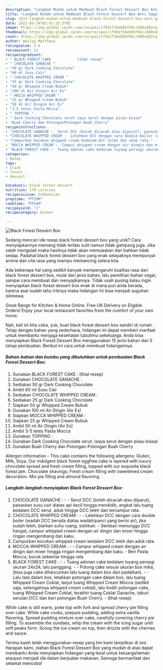 ```yaml
---
description: "Langkah Mudah untuk Membuat Black Forest Dessert Box Anti Gagal"
title: "Langkah Mudah untuk Membuat Black Forest Dessert Box Anti Gagal"
slug: 1523-langkah-mudah-untuk-membuat-black-forest-dessert-box-anti-gagal
date: 2021-03-24T03:41:29.570Z
image: https://img-global.cpcdn.com/recipes/cf9d1f34eb0bf04c/680x482cq70/black-forest-dessert-box-foto-resep-utama.jpg
thumbnail: https://img-global.cpcdn.com/recipes/cf9d1f34eb0bf04c/680x482cq70/black-forest-dessert-box-foto-resep-utama.jpg
cover: https://img-global.cpcdn.com/recipes/cf9d1f34eb0bf04c/680x482cq70/black-forest-dessert-box-foto-resep-utama.jpg
author: Wesley Matthews
ratingvalue: 3.4
reviewcount: 12
recipeingredient:
- " BLACK FOREST CAKE            lihat resep"
- " CHOCOLATE GANACHE "
- "50 gr Dark Cooking Chocolate"
- "60 ml Susu Cair"
- " CHOCOLATE WHIPPED CREAM "
- "25 gr Dark Cooking Chocolate"
- "50 gr Whipped Cream Bubuk"
- "100 ml Air Dingin Air Es"
- " MOCCA WHIPPED CREAM "
- "25 gr Whipped Cream Bubuk"
- "50 ml Air Dingin Air Es"
- "3-5 tetes Pasta Mocca"
- " TOPPING "
- " Dark Cooking Chocolate serut saya serut dengan pisau biasa"
- "Buah Cherry dan PotonganPotongan Buah Cherry"
recipeinstructions:
- "CHOCOLATE GANACHE :  Serut DCC (boleh dicacah atau diparut), panaskan susu cair diatas api kecil hingga mendidih, angkat lalu tuang kedalam DCC serut, aduk hingga DCC leleh dan tercampur rata."
- "CHOCOLATE WHIPPED CREAM :  Lelehkan DCC dengan cara double boiler (wadah DCC berada diatas wadah/panci yang berisi air), jika sudah leleh, biarkan suhu ruang, sisihkan. Sembari menunggu DCC hangat, campur whipped cream dengan air dingin dan mixer hingga ringan mengembang dan kaku."
- "Campurkan kocokan whipped cream kedalam DCC leleh dan aduk rata."
- "MOCCA WHIPPED CREAM :  Campur whipped cream dengan air dingin dan mixer hingga ringan mengembang dan kaku. Beri Pasta Mocca, kocok sebentar hingga rata"
- "BLACK FOREST CAKE :  Tuang adonan cake kedalam loyang persegi ukuran 24x24, lalu panggang.  Potong cake sesuai ukuran box mika, (bisa juga cake dihancurkan lalu tuang dalam box dan padatkan).  Lalu tata dalam box, letakkan potongan cake dalam box, lalu tuang Whipped Cream Coklat, lanjut tuang Whipped Cream Mocca (sedikit saja, setengahnya whipped cream coklat), lalu tindih potongan cake, tuang Whipped Cream Coklat, terakhir tuang Coklat Ganache, taburi serutan DCC dan beri potongan Buah Cherry.           (lihat resep)"
categories:
- Resep
tags:
- black
- forest
- dessert

katakunci: black forest dessert 
nutrition: 179 calories
recipecuisine: Indonesian
preptime: "PT19M"
cooktime: "PT54M"
recipeyield: "1"
recipecategory: Dinner

---
```



![Black Forest Dessert Box](https://img-global.cpcdn.com/recipes/cf9d1f34eb0bf04c/680x482cq70/black-forest-dessert-box-foto-resep-utama.jpg)

Sedang mencari ide resep black forest dessert box yang unik? Cara menyiapkannya memang tidak terlalu sulit namun tidak gampang juga. Jika salah mengolah maka hasilnya tidak akan memuaskan dan bahkan tidak sedap. Padahal black forest dessert box yang enak selayaknya mempunyai aroma dan cita rasa yang mampu memancing selera kita.

Ada beberapa hal yang sedikit banyak mempengaruhi kualitas rasa dari black forest dessert box, mulai dari jenis bahan, lalu pemilihan bahan segar, sampai cara membuat dan menyajikannya. Tidak usah pusing kalau ingin menyiapkan black forest dessert box enak di mana pun anda berada, karena asal sudah tahu triknya maka hidangan ini bisa menjadi suguhan istimewa.

Great Range for Kitchen &amp; Home Online. Free UK Delivery on Eligible Orders! Enjoy your local restaurant favorites from the comfort of your own home.


Nah, kali ini kita coba, yuk, buat black forest dessert box sendiri di rumah. Tetap dengan bahan yang sederhana, hidangan ini dapat memberi manfaat untuk membantu menjaga kesehatan tubuhmu sekeluarga. Anda bisa menyiapkan Black Forest Dessert Box menggunakan 15 jenis bahan dan 5 tahap pembuatan. Berikut ini cara untuk membuat hidangannya.

<!--inarticleads1-->

##### Bahan-bahan dan bumbu yang dibutuhkan untuk pembuatan Black Forest Dessert Box:

1. Gunakan  BLACK FOREST CAKE :           (lihat resep)
1. Gunakan  CHOCOLATE GANACHE :
1. Sediakan 50 gr Dark Cooking Chocolate
1. Ambil 60 ml Susu Cair
1. Sediakan  CHOCOLATE WHIPPED CREAM :
1. Sediakan 25 gr Dark Cooking Chocolate
1. Siapkan 50 gr Whipped Cream Bubuk
1. Gunakan 100 ml Air Dingin (Air Es)
1. Siapkan  MOCCA WHIPPED CREAM :
1. Siapkan 25 gr Whipped Cream Bubuk
1. Ambil 50 ml Air Dingin (Air Es)
1. Ambil 3-5 tetes Pasta Mocca
1. Gunakan  TOPPING :
1. Gunakan  Dark Cooking Chocolate serut, (saya serut dengan pisau biasa)
1. Gunakan Buah Cherry dan Potongan-Potongan Buah Cherry


Allergen information - This cake contains the following allergens: Gluten, Milk, Soya. Our indulgent black forest eggfree cake is layered with luxury chocolate spread and fresh cream filling, topped with our exquisite black forest jam. Chocolate shavings; Fresh cream filling with sweetened cream decoration. Mix pie filling and almond flavoring. 

<!--inarticleads2-->

##### Langkah-langkah menyiapkan Black Forest Dessert Box:

1. CHOCOLATE GANACHE : -  - Serut DCC (boleh dicacah atau diparut), panaskan susu cair diatas api kecil hingga mendidih, angkat lalu tuang kedalam DCC serut, aduk hingga DCC leleh dan tercampur rata.
1. CHOCOLATE WHIPPED CREAM : -  - Lelehkan DCC dengan cara double boiler (wadah DCC berada diatas wadah/panci yang berisi air), jika sudah leleh, biarkan suhu ruang, sisihkan. - Sembari menunggu DCC hangat, campur whipped cream dengan air dingin dan mixer hingga ringan mengembang dan kaku.
1. Campurkan kocokan whipped cream kedalam DCC leleh dan aduk rata.
1. MOCCA WHIPPED CREAM : -  - Campur whipped cream dengan air dingin dan mixer hingga ringan mengembang dan kaku. - Beri Pasta Mocca, kocok sebentar hingga rata
1. BLACK FOREST CAKE : -  - Tuang adonan cake kedalam loyang persegi ukuran 24x24, lalu panggang. -  - Potong cake sesuai ukuran box mika, (bisa juga cake dihancurkan lalu tuang dalam box dan padatkan). -  - Lalu tata dalam box, letakkan potongan cake dalam box, lalu tuang Whipped Cream Coklat, lanjut tuang Whipped Cream Mocca (sedikit saja, setengahnya whipped cream coklat), lalu tindih potongan cake, tuang Whipped Cream Coklat, terakhir tuang Coklat Ganache, taburi serutan DCC dan beri potongan Buah Cherry. -           (lihat resep)


While cake is still warm, poke top with fork and spread cherry pie filling over cake. While cake cooks, prepare pudding, adding extra vanilla flavoring. Spread pudding mixture over cake, carefully covering cherry pie filling. To assemble the sundaes, whip the cream with the icing sugar until soft peaks form. Scoop the ice cream on top, then drizzle with the cherries and sauce. 

Terima kasih telah menggunakan resep yang tim kami tampilkan di sini. Harapan kami, olahan Black Forest Dessert Box yang mudah di atas dapat membantu Anda menyiapkan hidangan yang lezat untuk keluarga/teman ataupun menjadi ide dalam berjualan makanan. Semoga bermanfaat dan selamat mencoba!
